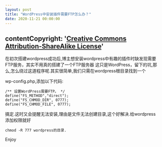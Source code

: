 ```yaml
---
layout: post
title: "WordPress中安装插件需要FTP怎么办？"
date: 2020-11-21 00:00:00
---
```


## contentCopyright: '[Creative Commons Attribution-ShareAlike License](https://en.wikipedia.org/wiki/Wikipedia:Text_of_Creative_Commons_Attribution-ShareAlike_3.0_Unported_License)'

在初次搭建wordpress成功后,博主想安装wordpress中有趣的插件时缺发现需要FTP服务，其实不用真的搭建了一个FTP服务器
这只是WordPress，留下的坑,那么,怎么绕过这道程序呢.其实很简单,我们只需在wordpress根目录找到一个

wp-config.php,添加以下代码:

```
/** 设置WordPress需要FTP。 */
define("FS_METHOD","direct");
define("FS_CHMOD_DIR", 0777);
define("FS_CHMOD_FILE", 0777);
```

搞定.这时又会提醒无法安装,理由是文件无法创建目录,这个好解决.给wordpress添加权限就好

```
chmod -R 777 wordpress的目录.
```

Enjoy
